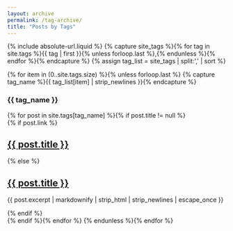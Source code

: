```yaml
---
layout: archive
permalink: /tag-archive/
title: "Posts by Tags"
---
```

{% include absolute-url.liquid %}
{% capture site_tags %}{% for tag in site.tags %}{{ tag | first }}{% unless forloop.last %},{% endunless %}{% endfor %}{% endcapture %}
{% assign tag_list = site_tags | split:',' | sort %}

{% for item in (0..site.tags.size) %}{% unless forloop.last %}
{% capture tag_name %}{{ tag_list[item] | strip_newlines }}{% endcapture %}
  <h3>{{ tag_name }}</h3>
  {% for post in site.tags[tag_name] %}{% if post.title != null %}
  <article itemscope itemtype="http://schema.org/CreativeWork">
  {% if post.link %}
    <h2 class="link-post" itemprop="headline"><a href="{{ absurl }}{{ post.url }}" title="{{ post.title }}">{{ post.title }}</a> <a href="{{ post.link }}" target="_blank" title="{{ post.title }}"><i class="fa fa-link"></i></a></h2>
  {% else %}
    <h2 itemprop="headline"><a href="{{ absurl }}{{ post.url }}" title="{{ post.title }}">{{ post.title }}</a></h2>
    <p itemprop="description">{{ post.excerpt | markdownify | strip_html | strip_newlines | escape_once }}</p>
  {% endif %}
  </article>
  {% endif %}{% endfor %}
{% endunless %}{% endfor %}